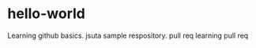 hello-world
===========

Learning github basics. jsuta  sample respository. pull req
learning pull req
